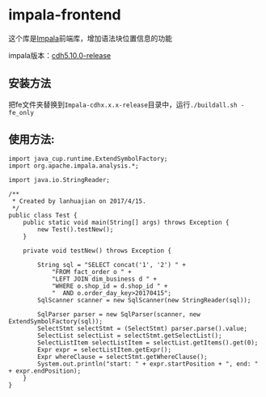 # impala-frontend
这个库是[Impala](https://github.com/cloudera/Impala)前端库，增加语法块位置信息的功能

impala版本：[cdh5.10.0-release](https://github.com/cloudera/Impala/tree/cdh5.10.0-release)

## 安装方法
把fe文件夹替换到`Impala-cdhx.x.x-release`目录中，运行`./buildall.sh -fe_only`

## 使用方法:
```
import java_cup.runtime.ExtendSymbolFactory;
import org.apache.impala.analysis.*;

import java.io.StringReader;

/**
 * Created by lanhuajian on 2017/4/15.
 */
public class Test {
    public static void main(String[] args) throws Exception {
        new Test().testNew();
    }

    private void testNew() throws Exception {

        String sql = "SELECT concat('1', '2') " +
            "FROM fact_order o " +
            "LEFT JOIN dim_business d " +
            "WHERE o.shop_id = d.shop_id " +
            "  AND o.order_day_key>20170415";
        SqlScanner scanner = new SqlScanner(new StringReader(sql));

        SqlParser parser = new SqlParser(scanner, new ExtendSymbolFactory(sql));
        SelectStmt selectStmt = (SelectStmt) parser.parse().value;
        SelectList selectList = selectStmt.getSelectList();
        SelectListItem selectListItem = selectList.getItems().get(0);
        Expr expr = selectListItem.getExpr();
        Expr whereClause = selectStmt.getWhereClause();
        System.out.println("start: " + expr.startPosition + ", end: " + expr.endPosition);
    }
}
```

